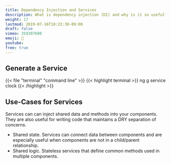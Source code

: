```yaml
---
title: Dependency Injection and Services
description: What is dependency injection (DI) and why is it so useful?
weight: 17
lastmod: 2019-07-16T10:23:30-09:00
draft: false
vimeo: 359307600
emoji: 💉
youtube:
free: true
---
```


## Generate a Service

{{< file "terminal" "command line" >}}
{{< highlight terminal >}}
ng g service clock
{{< /highlight >}}

## Use-Cases for Services

Services can can inject shared data and methods into your components. They are also useful for writing code that maintains a DRY separation of concerns. 

- Shared state. Services can connect data between components and are especially useful when components are not in a child/parent relationship. 
- Shared logic. Stateless services that define common methods used in multiple components. 